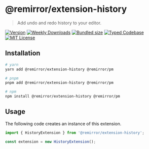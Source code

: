 # @remirror/extension-history

> Add undo and redo history to your editor.

[![Version][version]][npm] [![Weekly Downloads][downloads-badge]][npm] [![Bundled size][size-badge]][size] [![Typed Codebase][typescript]](#) [![MIT License][license]](#)

[version]: https://flat.badgen.net/npm/v/@remirror/extension-history/next
[npm]: https://npmjs.com/package/@remirror/extension-history/v/next
[license]: https://flat.badgen.net/badge/license/MIT/purple
[size]: https://bundlephobia.com/result?p=@remirror/extension-history@next
[size-badge]: https://flat.badgen.net/bundlephobia/minzip/@remirror/extension-history
[typescript]: https://flat.badgen.net/badge/icon/TypeScript?icon=typescript&label
[downloads-badge]: https://badgen.net/npm/dw/@remirror/extension-history/red?icon=npm

## Installation

```bash
# yarn
yarn add @remirror/extension-history @remirror/pm

# pnpm
pnpm add @remirror/extension-history @remirror/pm

# npm
npm install @remirror/extension-history @remirror/pm
```

## Usage

The following code creates an instance of this extension.

```ts
import { HistoryExtension } from '@remirror/extension-history';

const extension = new HistoryExtension();
```
